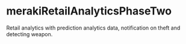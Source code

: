 # merakiRetailAnalyticsPhaseTwo
Retail analytics with prediction analytics data, notification on theft and detecting weapon. 
